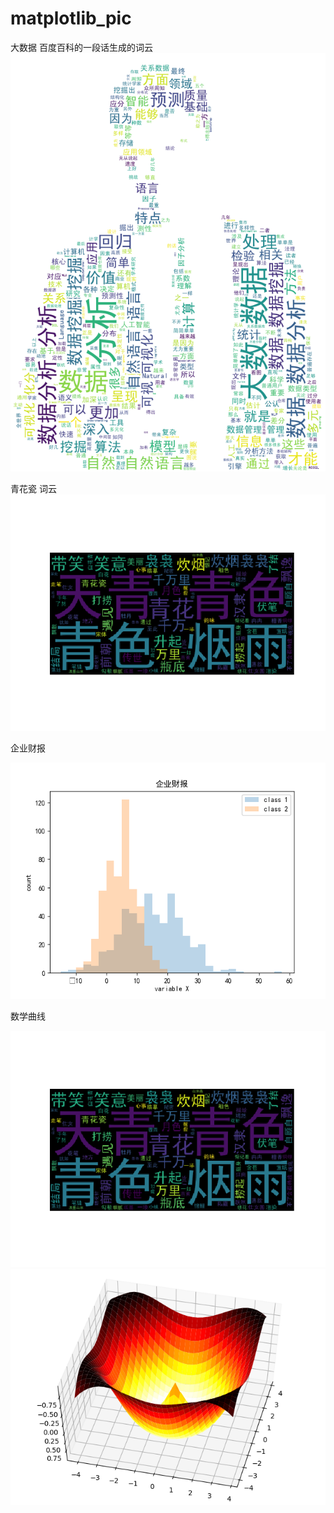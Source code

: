 # matplotlib_pic
大数据 百度百科的一段话生成的词云
![image](https://github.com/515791278/matplotlib_pic/blob/master/pic/alice.png)


青花瓷 词云
![image](https://github.com/515791278/matplotlib_pic/blob/master/pic/Figure_1.png)

企业财报

![image](https://github.com/515791278/matplotlib_pic/blob/master/pic/Figure_1-1.png)

数学曲线

![image](https://github.com/515791278/matplotlib_pic/blob/master/pic/Figure_1.png)
![image](https://github.com/515791278/matplotlib_pic/blob/master/pic/数学.png)
